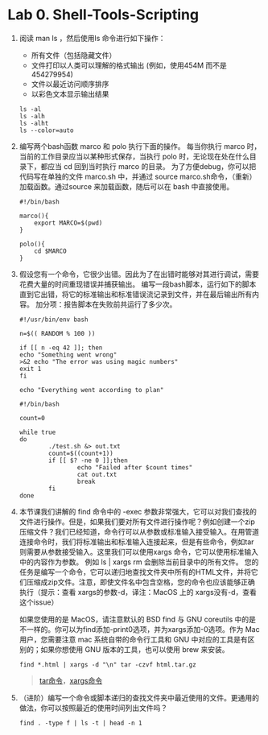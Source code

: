 # Lab 0. Shell-Tools-Scripting
1. 阅读 man ls ，然后使用ls 命令进行如下操作：
    - 所有文件（包括隐藏文件）
    - 文件打印以人类可以理解的格式输出 (例如，使用454M 而不是 454279954)
    - 文件以最近访问顺序排序
    - 以彩色文本显示输出结果
    ```shell
    ls -al
    ls -alh
    ls -alht
    ls --color=auto
    ```
2. 编写两个bash函数 marco 和 polo 执行下面的操作。 每当你执行 marco 时，当前的工作目录应当以某种形式保存，当执行 polo 时，无论现在处在什么目录下，都应当 cd 回到当时执行 marco 的目录。 为了方便debug，你可以把代码写在单独的文件 marco.sh 中，并通过 source marco.sh命令，（重新）加载函数。通过source 来加载函数，随后可以在 bash 中直接使用。
    ```shell
    #!/bin/bash

    marco(){
        export MARCO=$(pwd)
    }

    polo(){
        cd $MARCO
    }
    ```
3. 假设您有一个命令，它很少出错。因此为了在出错时能够对其进行调试，需要花费大量的时间重现错误并捕获输出。 编写一段bash脚本，运行如下的脚本直到它出错，将它的标准输出和标准错误流记录到文件，并在最后输出所有内容。 加分项：报告脚本在失败前共运行了多少次。
    ```shell
    #!/usr/bin/env bash

    n=$(( RANDOM % 100 ))

    if [[ n -eq 42 ]]; then
    echo "Something went wrong"
    >&2 echo "The error was using magic numbers"
    exit 1
    fi

    echo "Everything went according to plan"
    ```
    ```shell
    #!/bin/bash

    count=0

    while true
    do
            ./test.sh &> out.txt
            count=$((count+1))
            if [[ $? -ne 0 ]];then
                    echo "Failed after $count times"
                    cat out.txt
                    break
            fi
    done
    ```
4. 本节课我们讲解的 find 命令中的 -exec 参数非常强大，它可以对我们查找的文件进行操作。但是，如果我们要对所有文件进行操作呢？例如创建一个zip压缩文件？我们已经知道，命令行可以从参数或标准输入接受输入。在用管道连接命令时，我们将标准输出和标准输入连接起来，但是有些命令，例如tar 则需要从参数接受输入。这里我们可以使用xargs 命令，它可以使用标准输入中的内容作为参数。 例如 ls | xargs rm 会删除当前目录中的所有文件。
    您的任务是编写一个命令，它可以递归地查找文件夹中所有的HTML文件，并将它们压缩成zip文件。注意，即使文件名中包含空格，您的命令也应该能够正确执行（提示：查看 xargs的参数-d，译注：MacOS 上的 xargs没有-d，查看这个issue）

    如果您使用的是 MacOS，请注意默认的 BSD find 与 GNU coreutils 中的是不一样的。你可以为find添加-print0选项，并为xargs添加-0选项。作为 Mac 用户，您需要注意 mac 系统自带的命令行工具和 GNU 中对应的工具是有区别的；如果你想使用 GNU 版本的工具，也可以使用 brew 来安装。
    ```shell
    find *.html | xargs -d "\n" tar -czvf html.tar.gz
    ```
    > [tar命令](https://wangchujiang.com/linux-command/c/tar.html)，[xargs命令](https://wangchujiang.com/linux-command/c/xargs.html)

5. （进阶）编写一个命令或脚本递归的查找文件夹中最近使用的文件。更通用的做法，你可以按照最近的使用时间列出文件吗？
    ```shell
    find . -type f | ls -t | head -n 1
    ```
